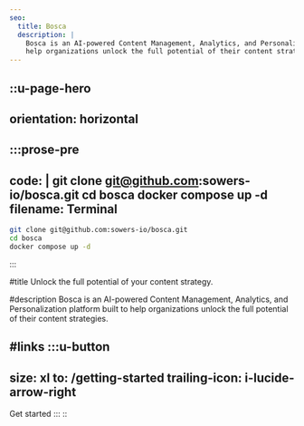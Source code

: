 ```yaml
---
seo:
  title: Bosca
  description: |
    Bosca is an AI-powered Content Management, Analytics, and Personalization platform built to 
    help organizations unlock the full potential of their content strategies.
---
```


::u-page-hero
---
orientation: horizontal
---
  :::prose-pre
  ---
  code: |
    git clone git@github.com:sowers-io/bosca.git
    cd bosca
    docker compose up -d
  filename: Terminal
  ---
  ```bash
  git clone git@github.com:sowers-io/bosca.git
  cd bosca
  docker compose up -d
  ```
  :::

#title
Unlock the full potential of your content strategy.

#description
Bosca is an AI-powered Content Management, Analytics, and Personalization platform built to help organizations unlock the full potential of their content strategies.

#links
  :::u-button
  ---
  size: xl
  to: /getting-started
  trailing-icon: i-lucide-arrow-right
  ---
  Get started
  :::
::

